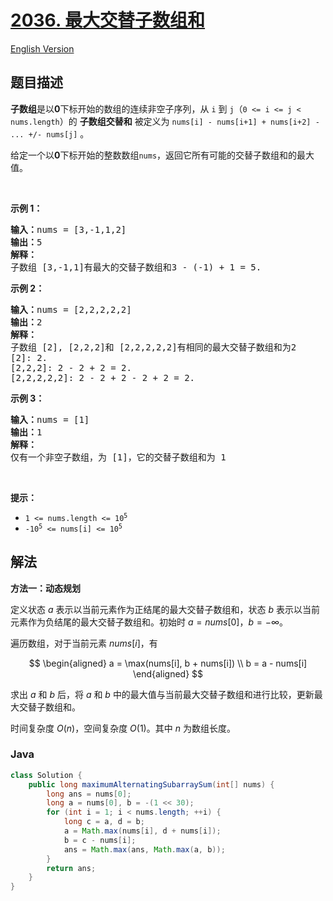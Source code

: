 # [2036. 最大交替子数组和](https://leetcode.cn/problems/maximum-alternating-subarray-sum)

[English Version](/solution/2000-2099/2036.Maximum%20Alternating%20Subarray%20Sum/README_EN.md)

## 题目描述

<!-- 这里写题目描述 -->

<p><strong>子数组</strong>是以<strong>0</strong>下标开始的数组的连续非空子序列，从 <code>i</code> 到 <code>j</code>（<code>0 &lt;= i &lt;= j &lt; nums.length</code>）的 <strong>子数组交替和</strong> 被定义为 <code>nums[i] - nums[i+1] + nums[i+2] - ... +/- nums[j]</code> 。</p>

<p>给定一个以<strong>0</strong>下标开始的整数数组<code>nums</code>，返回它所有可能的交替子数组和的最大值。</p>

<p>&nbsp;</p>

<p><strong>示例 1：</strong></p>

<pre>
<strong>输入：</strong>nums = [3,-1,1,2]
<strong>输出：</strong>5
<strong>解释：</strong>
子数组 [3,-1,1]有最大的交替子数组和3 - (-1) + 1 = 5.
</pre>

<p><strong>示例 2：</strong></p>

<pre>
<strong>输入：</strong>nums = [2,2,2,2,2]
<strong>输出：</strong>2
<strong>解释：</strong>
子数组 [2], [2,2,2]和 [2,2,2,2,2]有相同的最大交替子数组和为2
[2]: 2.
[2,2,2]: 2 - 2 + 2 = 2.
[2,2,2,2,2]: 2 - 2 + 2 - 2 + 2 = 2.
</pre>

<p><strong>示例 3：</strong></p>

<pre>
<strong>输入：</strong>nums = [1]
<strong>输出：</strong>1
<strong>解释：</strong>
仅有一个非空子数组，为 [1]，它的交替子数组和为 1
</pre>

<p>&nbsp;</p>

<p><b>提示：</b></p>

<ul>
	<li><code>1 &lt;= nums.length &lt;= 10<sup>5</sup></code></li>
	<li><code>-10<sup>5</sup> &lt;= nums[i] &lt;= 10<sup>5</sup></code></li>
</ul>

## 解法

**方法一：动态规划**

定义状态 $a$ 表示以当前元素作为正结尾的最大交替子数组和，状态 $b$ 表示以当前元素作为负结尾的最大交替子数组和。初始时 $a = nums[0]$，$b = -\infty$。

遍历数组，对于当前元素 $nums[i]$，有

$$
\begin{aligned}
a = \max(nums[i], b + nums[i]) \\
b = a - nums[i]
\end{aligned}
$$

求出 $a$ 和 $b$ 后，将 $a$ 和 $b$ 中的最大值与当前最大交替子数组和进行比较，更新最大交替子数组和。

时间复杂度 $O(n)$，空间复杂度 $O(1)$。其中 $n$ 为数组长度。

### **Java**

```java
class Solution {
    public long maximumAlternatingSubarraySum(int[] nums) {
        long ans = nums[0];
        long a = nums[0], b = -(1 << 30);
        for (int i = 1; i < nums.length; ++i) {
            long c = a, d = b;
            a = Math.max(nums[i], d + nums[i]);
            b = c - nums[i];
            ans = Math.max(ans, Math.max(a, b));
        }
        return ans;
    }
}
```
